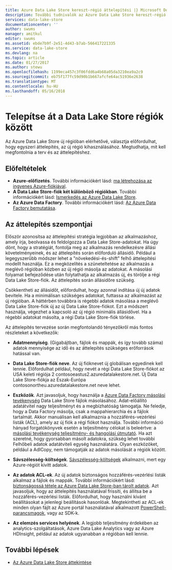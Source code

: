 ```yaml
---
title: Azure Data Lake Store kereszt-régió áttelepítési |} Microsoft Docs
description: További tudnivalók az Azure Data Lake Store kereszt-régió történő áttelepítés.
services: data-lake-store
documentationcenter: ''
author: swums
manager: amitkul
editor: swums
ms.assetid: ebde7b9f-2e51-4d43-b7ab-566417221335
ms.service: data-lake-store
ms.devlang: na
ms.topic: article
ms.date: 01/27/2017
ms.author: stewu
ms.openlocfilehash: 1199eca457c3f06fdd6a4b68a05da3210ea9a2c9
ms.sourcegitcommit: eb75f177fc59d90b1b667afcfe64ac51936e2638
ms.translationtype: MT
ms.contentlocale: hu-HU
ms.lasthandoff: 05/16/2018
---
```

# <a name="migrate-data-lake-store-across-regions"></a>Telepítse át a Data Lake Store régiók között

Az Azure Data Lake Store új régióban elérhetővé, választja előfordulhat, hogy egyszeri áttelepítés, az új régió kihasználásához. Megtudhatja, mit kell megfontolnia a terv és az áttelepítéshez.

## <a name="prerequisites"></a>Előfeltételek

* **Azure-előfizetés**. További információkért lásd: [ma létrehozása az ingyenes Azure-fiókjával](https://azure.microsoft.com/pricing/free-trial/).
* **A Data Lake Store-fiók két különböző régiókban**. További információkért lásd: [Ismerkedés az Azure Data Lake Store](data-lake-store-get-started-portal.md).
* **Az Azure Data Factory**. További információkért lásd: [Az Azure Data Factory bemutatása](../data-factory/introduction.md).


## <a name="migration-considerations"></a>Az áttelepítés szempontjai

Először azonosítsa az áttelepítési stratégia legjobban az alkalmazáshoz, amely írja, beolvassa és feldolgozza a Data Lake Store-adatokat. Ha úgy dönt, hogy a stratégiát, fontolja meg az alkalmazás rendelkezésre állási követelményeinek, és az áttelepítés során előforduló állásidő. Például a legegyszerűbb módszer lehet a "növekedési-és-shift" felhő áttelepítési modellt használja. Ez a megközelítés a szüneteltetése az alkalmazás a meglévő régióban közben az új régió másolja az adatokat. A másolási folyamat befejeződése után folytathatja az alkalmazás új, és törölje a régi Data Lake Store-fiók. Az áttelepítés során állásidőre szükség.

Csökkentheti az állásidőt, előfordulhat, hogy azonnal indítása új új adatok bevitele. Ha a minimálisan szükséges adatokat, futtassa az alkalmazást az új régióban. A háttérben továbbra is régebbi adatok másolása a meglévő Data Lake Store-fiók új az új Data Lake Store-fiókot. Ezt a módszert használja, végezhet a kapcsoló az új régió minimális állásidővel. Ha a régebbi adatokat másolta, a régi Data Lake Store-fiók törlése.

Az áttelepítés tervezése során megfontolandó tényezőkről más fontos részleteket a következők:

* **Adatmennyiség**. (Gigabájtban, fájlok és mappák, és így tovább száma) adatok mennyisége az idő és az áttelepítés szükséges erőforrások hatással van.

* **Data Lake Store-fiók neve**. Az új fióknevet új globálisan egyedinek kell lennie. Előfordulhat például, hogy nevét a régi Data Lake Store-fiókot az USA keleti régiója 2 contosoeastus2.azuredatalakestore.net. Új Data Lake Store-fiókja az Észak-Európa contosonortheu.azuredatalakestore.net neve lehet.

* **Eszközök**. Azt javasoljuk, hogy használja a [Azure Data Factory másolási tevékenység](../data-factory/connector-azure-data-lake-store.md) Data Lake Store fájlok másolásához. Adat-előállító adatátvitel nagy teljesítményt és a megbízhatóság támogatja. Ne feledje, hogy a Data Factory másolja, csak a mappahierarchia és a fájlok tartalmát. Akkor manuálisan kell alkalmaznia a hozzáférés-vezérlési listák (ACL), amely az új fiók a régi fiókot használja. További információ hányad forgatókönyvek esetén a teljesítmény célokat is beleértve: a [másolási tevékenység teljesítmény- és hangolási útmutató](../data-factory/copy-activity-performance.md). Ha azt szeretné, hogy gyorsabban másolt adatokra, szükség lehet további Felhőbeli adatok adatátviteli egység használatára. Olyan eszközöket, például a AdlCopy, nem támogatják az adatok másolását a régiók között.  

* **Sávszélesség-költségek**. [Sávszélesség-költségek](https://azure.microsoft.com/pricing/details/bandwidth/) alkalmazni, mert egy Azure-régiót kivitt adatok.

* **Az adatok ACL-ek**. Az új adatok biztonságos hozzáférés-vezérlési listák alkalmaz a fájlok és mappák. További információkért lásd: [biztonságossá tétele az Azure Data Lake Store-ban tárolt adatok](data-lake-store-secure-data.md). Azt javasoljuk, hogy az áttelepítés használatával frissíti, és állítsa be a hozzáférés-vezérlési listák. Előfordulhat, hogy használni kívánt beállításokat a jelenlegi beállítások hasonlóak. Megtekintheti az ACL-ek minden olyan fájlt az Azure portál használatával alkalmazott [PowerShell-parancsmagok](/powershell/module/azurerm.datalakestore/get-azurermdatalakestoreitempermission), vagy az SDK-k.  

* **Az elemzés services helyének**. A legjobb teljesítmény érdekében az analytics-szolgáltatások, Azure Data Lake Analytics vagy az Azure HDInsight, például az adatok ugyanabban a régióban kell lennie.  

## <a name="next-steps"></a>További lépések
* [Az Azure Data Lake Store áttekintése](data-lake-store-overview.md)
